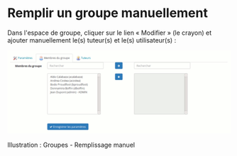 # Remplir un groupe manuellement

Dans l'espace de groupe, cliquer sur le lien « Modifier » \(le crayon\) et ajouter manuellement le\(s\) tuteur\(s\) et le\(s\) utilisateur\(s\) :

![](../../.gitbook/assets/image242%20%281%29.png)

Illustration : Groupes - Remplissage manuel

